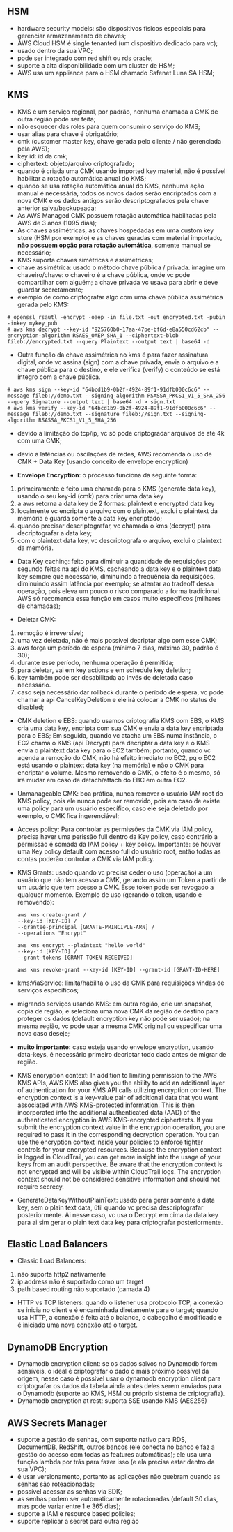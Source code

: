 HSM
------

- hardware security models: são dispositivos físicos especiais para gerenciar armazenamento de chaves;
- AWS Cloud HSM é single tenanted (um dispositivo dedicado para vc);
- usado dentro da sua VPC;
- pode ser integrado com red shift ou rds oracle;
- suporte a alta disponibilidade com um cluster de HSM;
- AWS usa um appliance para o HSM chamado Safenet Luna SA HSM;

KMS
------

- KMS é um serviço regional, por padrão, nenhuma chamada a CMK de outra região pode ser feita;
- não esquecer das roles para quem consumir o serviço do KMS;
- usar alias para chave é obrigatório;
- cmk (customer master key, chave gerada pelo cliente / não gerenciada pela AWS);
- key id: id da cmk;
- ciphertext: objeto/arquivo criptografado;
- quando é criada uma CMK usando imported key material, não é possível habilitar a rotação automática anual do KMS;
- quando se usa rotação automática anual do KMS, nenhuma ação manual é necessária, todos os novos dados serão encriptados com a nova CMK e os dados antigos serão descriptografados pela chave anterior salva/backupeada;
- As AWS Managed CMK possuem rotação automática habilitadas pela AWS de 3 anos (1095 dias);
- As chaves assimétricas, as chaves hospedadas em uma custom key store (HSM por exemplo) e as chaves geradas com material importado, **não possuem opção para rotação automática**, somente manual se necessário;
- KMS suporta chaves simétricas e assimétricas;
- chave assimétrica: usado o método chave pública / privada. imagine um chaveiro/chave: o chaveiro é a chave pública, onde vc pode compartilhar com alguém; a chave privada vc usava para abrir e deve guardar secretamente;
- exemplo de como criptografar algo com uma chave pública assimétrica gerada pelo KMS:

```console
# openssl rsautl -encrypt -oaep -in file.txt -out encrypted.txt -pubin -inkey mykey_pub
# aws kms decrypt --key-id "925760b0-17aa-47be-bf6d-e8a550cd62cb" --encryption-algorithm RSAES_OAEP_SHA_1 --ciphertext-blob fileb://encrypted.txt --query Plaintext --output text | base64 -d
```

- Outra função da chave assimétrica no kms é para fazer assinatura digital, onde vc assina (sign) com a chave privada, envia o arquivo e a chave pública para o destino, e ele verifica (verify) o conteúdo se está íntegro com a chave pública.

```console
# aws kms sign --key-id "64bcd1b9-0b2f-4924-89f1-91dfb000c6c6" --message fileb://demo.txt --signing-algorithm RSASSA_PKCS1_V1_5_SHA_256 --query Signature --output text | base64 -d > sign.txt
# aws kms verify --key-id "64bcd1b9-0b2f-4924-89f1-91dfb000c6c6" --message fileb://demo.txt --signature fileb://sign.txt --signing-algorithm RSASSA_PKCS1_V1_5_SHA_256
```
- devido a limitação do tcp/ip, vc só pode criptogradar arquivos de até 4k com uma CMK;
- devio a latências ou oscilações de redes, AWS recomenda  o uso de CMK + Data Key (usando conceito de envelope encryption)

- **Envelope Encryption**: o processo funciona da seguinte forma:
1. primeiramente é feito uma chamada para o KMS (generate data key), usando o seu key-id (cmk) para criar uma data key
2. a aws retorna a data key de 2 formas: plaintext e encrypted data key
3. localmente vc encripta o arquivo com o plaintext, exclui o plaintext da memória e guarda somente a data key encriptado;
4. quando precisar descriptografar, vc chamada o kms (decrypt) para decriptografar a data key;
5. com o plaintext data key, vc descriptografa o arquivo, exclui o plaintext da memória.

- Data Key caching: feito para diminuir a quantidade de requisições por segundo feitas na api do KMS, cacheando a data key e o plaintext data key sempre que necessário, diminuindo a frequência da requisições, diminuindo assim latência por exemplo; se atentar ao tradeoff dessa operação, pois eleva um pouco o risco comparado a forma tradicional. AWS só recomenda essa função em casos muito específicos (milhares de chamadas);

- Deletar CMK:
1. remoção é irreversível;
2. uma vez deletada, não é mais possível decriptar algo com esse CMK;
3. aws força um período de espera (mínimo 7 dias, máximo 30, padrão é 30);
4. durante esse período, nenhuma operação é permitida;
5. para deletar, vai em key actions e em schedule key deletion;
6. key também pode ser desabilitada ao invés de deletada caso necessário.
7. caso seja necessário dar rollback durante o período de espera, vc pode chamar a api CancelKeyDeletion e ele irá colocar a CMK no status de disabled;

- CMK deletion e EBS: quando usamos criptografia KMS com EBS, o KMS cria uma data key, encripta com sua CMK e envia a data key encriptada para o EBS; Em seguida, quando vc atacha um EBS numa instância, o EC2 chama o KMS (api Decrypt) para decriptar a data key e o KMS envia o plaintext data key para o EC2 também; portanto, quando vc agenda a remoção do CMK, não há efeito imediato no EC2, pq o EC2 está usando o plaintext data key (na memória) e não o CMK para encriptar o volume. Mesmo removendo o CMK, o efeito é o mesmo, só irá mudar em caso de detach/attach do EBC em outra EC2.
- Unmanageable CMK: boa prática, nunca remover o usuário IAM root do KMS policy, pois ele nunca pode ser removido, pois em caso de existe uma policy para um usuário específico, caso ele seja deletado por exemplo, o CMK fica ingerenciável;  
- Access policy: Para controlar as permissões da CMK via IAM policy, precisa haver uma perissão full dentro da Key policy, caso contrário a permissão é somada da IAM policy + key policy. Importante: se houver uma Key policy default com acesso full do usuário root, então todas as contas poderão controlar a CMK via IAM policy.
- KMS Grants: usado quando vc precisa ceder o uso (operação) a um usuário que não tem acesso a CMK, gerando assim um Token a partir de um usuário que tem acesso a CMK. Esse token pode ser revogado a qualquer momento. Exemplo de uso (gerando o token, usando e removendo):

    ```console
    aws kms create-grant /
    --key-id [KEY-ID] /
    --grantee-principal [GRANTE-PRINCIPLE-ARN] /
    --operations "Encrypt"

    aws kms encrypt --plaintext "hello world" 
    --key-id [KEY-ID] /
    --grant-tokens [GRANT TOKEN RECEIVED]

    aws kms revoke-grant --key-id [KEY-ID] --grant-id [GRANT-ID-HERE]
    ```
- kms:ViaService: limita/habilita o uso da CMK para requisições vindas de serviços específicos;
- migrando serviços usando KMS: em outra região, crie um snapshot, copia de região, e seleciona uma nova CMK da região de destino para proteger os dados (default encryption key não pode ser usado); na mesma região, vc pode usar a mesma CMK original ou especificar uma nova caso deseje;
- **muito importante:** caso esteja usando envelope encryption, usando data-keys, é necessário primeiro decriptar todo dado antes de migrar de região.

- KMS encryption context: In addition to limiting permission to the AWS KMS APIs, AWS KMS also gives you the ability to add an additional layer of authentication for your KMS API calls utilizing encryption context. The encryption context is a key-value pair of additional data that you want associated with AWS KMS-protected information. This is then incorporated into the additional authenticated data (AAD) of the authenticated encryption in AWS KMS-encrypted ciphertexts. If you submit the encryption context value in the encryption operation, you are required to pass it in the corresponding decryption operation. You can use the encryption context inside your policies to enforce tighter controls for your encrypted resources. Because the encryption context is logged in CloudTrail, you can get more insight into the usage of your keys from an audit perspective. Be aware that the encryption context is not encrypted and will be visible within CloudTrail logs. The encryption context should not be considered sensitive information and should not require secrecy.

- GenerateDataKeyWithoutPlainText: usado para gerar somente a data key, sem o plain text data, útil quando vc precisa descriptografar posteriormente. Ai nesse caso, vc usa o Decrypt em cima da data key para ai sim gerar o plain text data key para criptografar posteriormente.

Elastic Load Balancers
-----------------------

- Classic Load Balancers:
1. não suporta http2 nativamente
2. ip address não é suportado como um target
3. path based routing não suportado (camada 4)

- HTTP vs TCP listeners: quando o listener usa protocolo TCP, a conexão se inicia no client e é encaminhada diretamente para o target; quando usa HTTP, a conexão é feita até o balance, o cabeçalho é modificado e é iniciado uma nova conexão até o target.

DynamoDB Encryption
----------------------

- Dynamodb encryption client: se os dados salvos no Dynamodb forem sensíveis, o ideal é criptografar o dado o mais próximo possível da origem, nesse caso é possível usar o dynamodb encryption client para criptografar os dados da tabela ainda antes deles serem enviados para o Dynamodb (suporte ao KMS, HSM ou próprio sistema de criptografia).
- Dynamodb encryption at rest: suporta SSE usando KMS (AES256)

AWS Secrets Manager
--------------------

- suporte a gestão de senhas, com suporte nativo para RDS, DocumentDB, RedShift, outros bancos (ele conecta no banco e faz a gestão do acesso com todas as features automáticas); ele usa uma função lambda por trás para fazer isso (e ela precisa estar dentro da sua VPC);
- é usar versionamento, portanto as aplicações não quebram quando as senhas são roteacionadas;
- possível acessar as senhas via SDK;
- as senhas podem ser automaticamente rotacionadas (default 30 dias, mas pode variar entre 1 e 365 dias);
- suporte a IAM e resource based policies;
- suporte replicar a secret para outra região